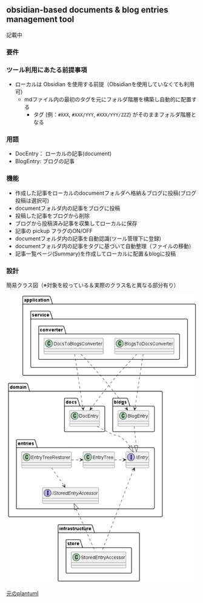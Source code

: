 ## obsidian-based documents & blog entries management tool

記載中

### 要件

### ツール利用にあたる前提事項

- ローカルは Obsidian を使用する前提（Obsidianを使用していなくても利用可)
    - mdファイル内の最初のタグを元にフォルダ階層を構築し自動的に配置する
        - タグ (例：`#XXX`, `#XXX/YYY`, `#XXX/YYY/ZZZ`) がそのままフォルダ階層となる

### 用語

- DocEntry： ローカルの記事(document)
- BlogEntry: ブログの記事

### 機能

- 作成した記事をローカルのdocumentフォルダへ格納＆ブログに投稿(ブログ投稿は選択可)
- documentフォルダ内の記事をブログに投稿
- 投稿した記事をブログから削除
- ブログから投稿済み記事を収集してローカルに保存
- 記事の pickup フラグのON/OFF
- documentフォルダ内の記事を自動認識(ツール管理下に登録)
- documentフォルダ内の記事をタグに基づいて自動整理（ファイルの移動）
- 記事一覧ページ(Summary)を作成してローカルに配置＆blogに投稿

### 設計

簡易クラス図（※対象を絞っている＆実際のクラス名と異なる部分有り）

![](./packageDiagram.png)

[元のplantuml](./packageDiagram.puml)
